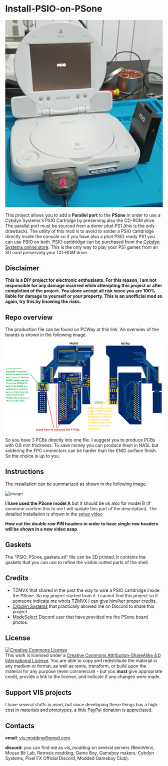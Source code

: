 # Install-PSIO-on-PSone

![image](images/PSonePSIO.png)

This project allows you to add a **Parallel port** to the **PSone** in order to use a Cybdyn Systems's PSIO Cartridge by preserving also the CD-ROM drive. The parallel port must be sourced from a donor phat PS1 (this is the only drawback). The utility of this mod is to avoid to solder a PSIO cartdridge directly inside the console so if you have also a phat PSIO ready PS1 you can use PSIO on both. PSIO cartdridge can be purchased from the [Cybdyn Systems online store](https://psio.cybdyn-systems.com.au/store/psio-cartridge/). This is the only way to play your PS1 games from an SD card preserving your CD-ROM drive.

## Disclaimer

**This is a DIY project for electronic enthusiasts. For this reason, I am not responsible for any damage incurred while attempting this project or after completion of the project. You alone accept all risk since you are 100% liable for damage to yourself or your property. This is an unofficial mod so again, try this by knowing the risks.**


## Repo overview

The production file can be found on PCWay at this link. An overwiev of the boards is shown in the following image.

![image](images/psio_boards.png)

So you have 3 PCBs directly into one file. I suggest you to produce PCBs with 0.8 mm thickness. To save money you can produce them in HASL but soldering the FPC connectors can be harder than the ENIG surface finish. So the choice is up to you.

## Instructions

The installation can be summarized as shown in the following image.

![image](images/ps_one_A.png)

**I have used the PSone model A** but it should be ok also for model B (if someone confirm this to me I will update this part of the description).
The detailed installation is shown in the [setup video](https://youtu.be/x9w5lpTidZ8)

**How cut the double row PIN headers in order to have single row headers will be shown in a new video asap**.

## Gaskets

The "PSIO_PSone_gaskets.stl" file can be 3D printed. It contains the gaskets that you can use to refine the visible cutted parts of the shell.

## Credits
  - TZMVX that shared in the past the way to wire a PSIO cartdridge inside the PSone. So my project started from it. I cannot find this project so if someone indicate me whois TZMVX I can give him/her proper credits.
  - [Cybdyn Systems](https://psio.cybdyn-systems.com.au/store/psio-cartridge/) that practically allowed me on Discord to share this project.
  - [ModeSelect](https://modeselect.neocities.org/) Discord user that have provided me the PSone board photos.

## License
<a rel="license" href="http://creativecommons.org/licenses/by-sa/4.0/"><img alt="Creative Commons License" style="border-width:0" src="https://i.creativecommons.org/l/by-sa/4.0/80x15.png" /></a><br />This work is licensed under a <a rel="license" href="http://creativecommons.org/licenses/by-sa/4.0/">Creative Commons Attribution-ShareAlike 4.0 International License</a>. You are able to copy and redistribute the material in any medium or format, as well as remix, transform, or build upon the material for any purpose (even commercial) - but you **must** give appropriate credit, provide a link to the license, and indicate if any changes were made.

## Support VIS projects

I have several stuffs in mind, but since developing these things has a high cost in materials and prototypes, a little [PayPal](https://www.paypal.com/donate/?hosted_button_id=LSQK3VE8Y6EE6) donation is appreciated.

## Contacts

**email**: vis.modding@gmail.com <br />

**discord**: you can find me as *vis_modding* on several servers (BennVenn, Mouse Bit Lab, Retrosix modding, Game Boy, Gameboy makers, Cybdyn Systems, Pixel FX Official Discord, Modded Gameboy Club).
